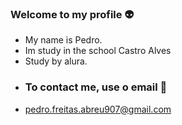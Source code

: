 ### Welcome to my profile 👽 
- My name is Pedro. 
- Im study in the school Castro Alves 
- Study by alura.
- ### To contact me, use o email 📧
- pedro.freitas.abreu907@gmail.com

